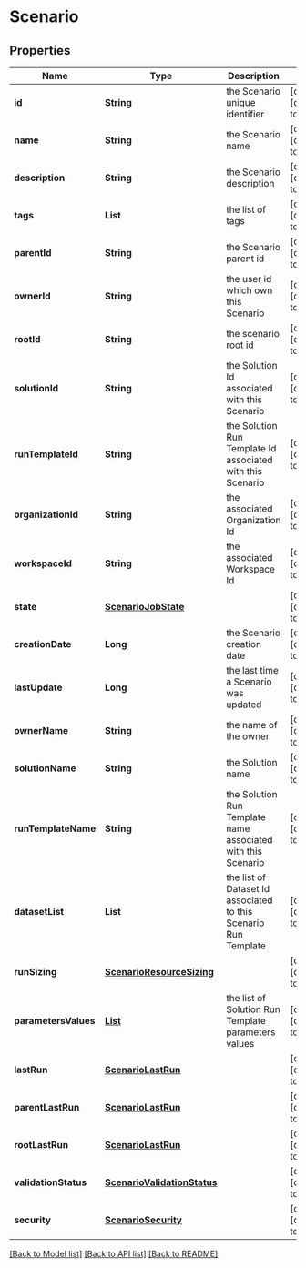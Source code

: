 # Scenario
## Properties

| Name | Type | Description | Notes |
|------------ | ------------- | ------------- | -------------|
| **id** | **String** | the Scenario unique identifier | [optional] [default to null] |
| **name** | **String** | the Scenario name | [optional] [default to null] |
| **description** | **String** | the Scenario description | [optional] [default to null] |
| **tags** | **List** | the list of tags | [optional] [default to null] |
| **parentId** | **String** | the Scenario parent id | [optional] [default to null] |
| **ownerId** | **String** | the user id which own this Scenario | [optional] [default to null] |
| **rootId** | **String** | the scenario root id | [optional] [default to null] |
| **solutionId** | **String** | the Solution Id associated with this Scenario | [optional] [default to null] |
| **runTemplateId** | **String** | the Solution Run Template Id associated with this Scenario | [optional] [default to null] |
| **organizationId** | **String** | the associated Organization Id | [optional] [default to null] |
| **workspaceId** | **String** | the associated Workspace Id | [optional] [default to null] |
| **state** | [**ScenarioJobState**](ScenarioJobState.md) |  | [optional] [default to null] |
| **creationDate** | **Long** | the Scenario creation date | [optional] [default to null] |
| **lastUpdate** | **Long** | the last time a Scenario was updated | [optional] [default to null] |
| **ownerName** | **String** | the name of the owner | [optional] [default to null] |
| **solutionName** | **String** | the Solution name | [optional] [default to null] |
| **runTemplateName** | **String** | the Solution Run Template name associated with this Scenario | [optional] [default to null] |
| **datasetList** | **List** | the list of Dataset Id associated to this Scenario Run Template | [optional] [default to null] |
| **runSizing** | [**ScenarioResourceSizing**](ScenarioResourceSizing.md) |  | [optional] [default to null] |
| **parametersValues** | [**List**](ScenarioRunTemplateParameterValue.md) | the list of Solution Run Template parameters values | [optional] [default to null] |
| **lastRun** | [**ScenarioLastRun**](ScenarioLastRun.md) |  | [optional] [default to null] |
| **parentLastRun** | [**ScenarioLastRun**](ScenarioLastRun.md) |  | [optional] [default to null] |
| **rootLastRun** | [**ScenarioLastRun**](ScenarioLastRun.md) |  | [optional] [default to null] |
| **validationStatus** | [**ScenarioValidationStatus**](ScenarioValidationStatus.md) |  | [optional] [default to null] |
| **security** | [**ScenarioSecurity**](ScenarioSecurity.md) |  | [optional] [default to null] |

[[Back to Model list]](../README.md#documentation-for-models) [[Back to API list]](../README.md#documentation-for-api-endpoints) [[Back to README]](../README.md)

